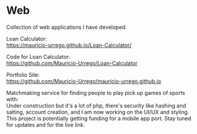 # Web  

Collection of web applications I have developed. 

Loan Calculator:  
https://mauricio-urrego.github.io/Loan-Calculator/  

Code for Loan Calculator:  
https://github.com/Mauricio-Urrego/Loan-Calculator  

Portfolio Site:  
https://github.com/Mauricio-Urrego/mauricio-urrego.github.io

Matchmaking service for finding people to play pick up games of sports with:  
Under construction but it's a lot of php, there's security like hashing and salting, account creation, and I am now working on the UI/UX and styling.  
This project is potentially getting funding for a mobile app port. Stay tuned for updates and for the live link.
